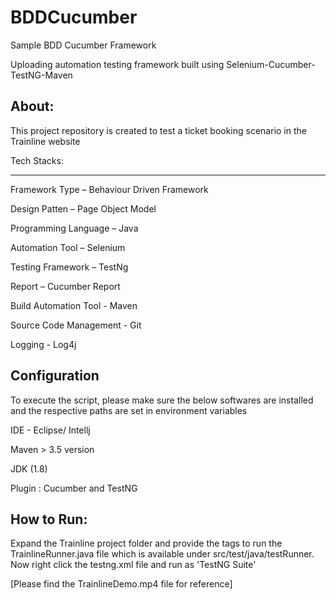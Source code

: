# BDDCucumber
Sample BDD Cucumber Framework

Uploading automation testing framework built using Selenium-Cucumber-TestNG-Maven

About:
------
This project repository is created to test a ticket booking scenario in the Trainline website

Tech Stacks:
- - - - - 
Framework Type – Behaviour Driven Framework

Design Patten – Page Object Model

Programming Language – Java

Automation Tool – Selenium

Testing Framework – TestNg

Report – Cucumber Report

Build Automation Tool - Maven

Source Code Management - Git

Logging - Log4j

Configuration
-------------
To execute the script, please make sure the below softwares are installed and the respective paths are set in environment variables

IDE - Eclipse/ Intellj

Maven > 3.5 version

JDK (1.8)

Plugin : Cucumber and TestNG 


How to Run:
----------
Expand the Trainline project folder and provide the tags to run the TrainlineRunner.java file which is available under src/test/java/testRunner.
Now right click the testng.xml file and run as 'TestNG Suite'

[Please find the TrainlineDemo.mp4 file for reference]



